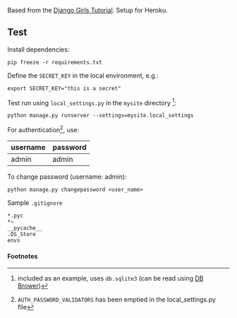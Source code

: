 Based from the [Django Girls Tutorial](https://tutorial.djangogirls.org/en/). Setup for Heroku.

## Test
Install dependencies:
```
pip freeze -r requirements.txt
```

Define the `SECRET_KEY` in the local environment, e.g.:
```
export SECRET_KEY="this is a secret"
```

Test run using `local_settings.py` in the `mysite` directory [^1]:
```
python manage.py runserver --settings=mysite.local_settings
```

For authentication[^2], use:

| username | password |
|--|--|
| admin | admin |

To change password (username: admin):
```
python manage.py changepassword <user_name>
```

Sample `.gitignore`
```
*.pyc
*~
__pycache__
.DS_Store
envs
```
#### Footnotes
[^1]: included as an example, uses `db.sqlite3` (can be read using [DB Brower](https://sqlitebrowser.org/))
[^2]: `AUTH_PASSWORD_VALIDATORS` has been emptied in the local_settings.py file

